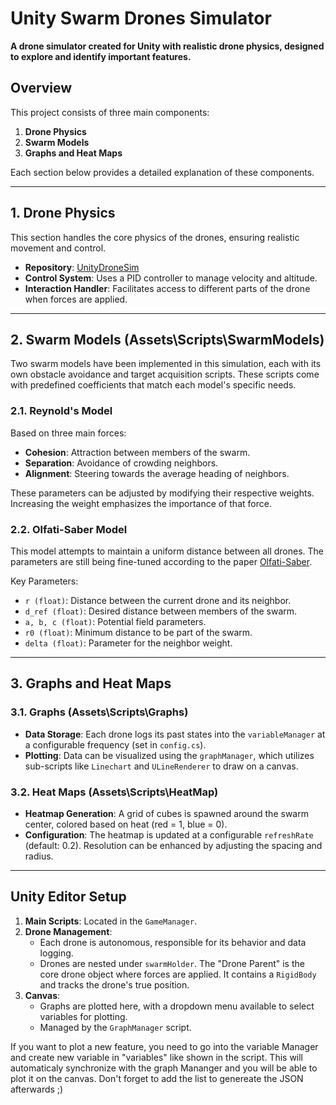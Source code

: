 # Unity Swarm Drones Simulator

**A drone simulator created for Unity with realistic drone physics, designed to explore and identify important features.**

## Overview

This project consists of three main components:

1. **Drone Physics**
2. **Swarm Models**
3. **Graphs and Heat Maps**

Each section below provides a detailed explanation of these components.

---

## 1. Drone Physics

This section handles the core physics of the drones, ensuring realistic movement and control.

- **Repository**: [UnityDroneSim](https://github.com/UAVs-at-Berkeley/UnityDroneSim)
- **Control System**: Uses a PID controller to manage velocity and altitude.
- **Interaction Handler**: Facilitates access to different parts of the drone when forces are applied.

---

## 2. Swarm Models (Assets\Scripts\SwarmModels)

Two swarm models have been implemented in this simulation, each with its own obstacle avoidance and target acquisition scripts. These scripts come with predefined coefficients that match each model's specific needs.

### 2.1. Reynold's Model

Based on three main forces:
- **Cohesion**: Attraction between members of the swarm.
- **Separation**: Avoidance of crowding neighbors.
- **Alignment**: Steering towards the average heading of neighbors.

These parameters can be adjusted by modifying their respective weights. Increasing the weight emphasizes the importance of that force.

### 2.2. Olfati-Saber Model

This model attempts to maintain a uniform distance between all drones. The parameters are still being fine-tuned according to the paper [Olfati-Saber](https://ieeexplore.ieee.org/abstract/document/1605401).

Key Parameters:
- `r (float)`: Distance between the current drone and its neighbor.
- `d_ref (float)`: Desired distance between members of the swarm.
- `a, b, c (float)`: Potential field parameters.
- `r0 (float)`: Minimum distance to be part of the swarm.
- `delta (float)`: Parameter for the neighbor weight.

---

## 3. Graphs and Heat Maps

### 3.1. Graphs (Assets\Scripts\Graphs)

- **Data Storage**: Each drone logs its past states into the `variableManager` at a configurable frequency (set in `config.cs`).
- **Plotting**: Data can be visualized using the `graphManager`, which utilizes sub-scripts like `Linechart` and `ULineRenderer` to draw on a canvas.

### 3.2. Heat Maps (Assets\Scripts\HeatMap)

- **Heatmap Generation**: A grid of cubes is spawned around the swarm center, colored based on heat (red = 1, blue = 0).
- **Configuration**: The heatmap is updated at a configurable `refreshRate` (default: 0.2). Resolution can be enhanced by adjusting the spacing and radius.

---

## Unity Editor Setup

1. **Main Scripts**: Located in the `GameManager`.
2. **Drone Management**:
    - Each drone is autonomous, responsible for its behavior and data logging.
    - Drones are nested under `swarmHolder`. The "Drone Parent" is the core drone object where forces are applied. It contains a `RigidBody` and tracks the drone's true position.
3. **Canvas**:
    - Graphs are plotted here, with a dropdown menu available to select variables for plotting.
    - Managed by the `GraphManager` script.



If you want to plot a new feature, you need to go into the variable Manager and create new variable in "variables" like shown in the script. This will automaticaly synchronize with the graph Mananger and you will be able to plot it on the canvas. Don't forget to add the list<Float> to genereate the JSON afterwards ;)
 